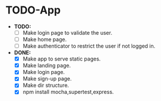 # TODO-App

- **TODO:**
  - [ ] Make login page to validate the user.
  - [ ] Make home page.
  - [ ] Make authenticator to restrict the user if not logged in.

- **DONE:**
  - [x] Make app to serve static pages.
  - [x] Make landing page.
  - [x] Make login page.
  - [x] Make sign-up page.
  - [x] Make dir structure.
  - [x] npm install mocha,supertest,express.
